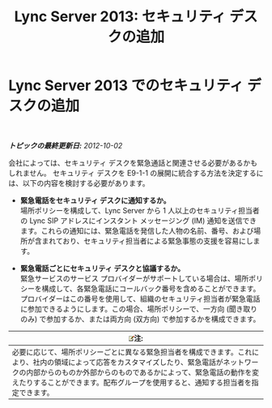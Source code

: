 ﻿---
title: 'Lync Server 2013: セキュリティ デスクの追加'
TOCTitle: セキュリティ デスクの追加
ms:assetid: 4b1d9125-7488-419b-85dd-a8dd3ab5add3
ms:mtpsurl: https://technet.microsoft.com/ja-jp/library/Gg398299(v=OCS.15)
ms:contentKeyID: 48272003
ms.date: 05/19/2016
mtps_version: v=OCS.15
ms.translationtype: HT
---

# Lync Server 2013 でのセキュリティ デスクの追加

 

_**トピックの最終更新日:** 2012-10-02_

会社によっては、セキュリティ デスクを緊急通話と関連させる必要があるかもしれません。 セキュリティ デスクを E9-1-1 の展開に統合する方法を決定するには、以下の内容を検討する必要があります。

  - **緊急電話をセキュリティ デスクに通知するか。**  
    場所ポリシーを構成して、Lync Server から 1 人以上のセキュリティ担当者の Lync SIP アドレスにインスタント メッセージング (IM) 通知を送信できます。これらの通知には、緊急電話を発信した人物の名前、番号、および場所が含まれており、セキュリティ担当者による緊急事態の支援を容易にします。

<!-- end list -->

  - **緊急電話ごとにセキュリティ デスクと協議するか。**  
    緊急サービスのサービス プロバイダーがサポートしている場合は、場所ポリシーを構成して、各緊急電話にコールバック番号を含めることができます。プロバイダーはこの番号を使用して、組織のセキュリティ担当者が緊急電話に参加できるようにします。この場合、場所ポリシーで、一方向 (聞き取りのみ) で参加するか、または両方向 (双方向) で参加するかを構成できます。

<table>
<thead>
<tr class="header">
<th><img src="images/Gg412781.note(OCS.15).gif" title="note" alt="note" />注:</th>
</tr>
</thead>
<tbody>
<tr class="odd">
<td>必要に応じて、場所ポリシーごとに異なる緊急担当者を構成できます。これにより、社内の領域によって応答をカスタマイズしたり、緊急電話がネットワークの内部からのものか外部からのものであるかによって、緊急電話の動作を変えたりすることができます。配布グループを使用すると、通知する担当者を指定できます。</td>
</tr>
</tbody>
</table>

